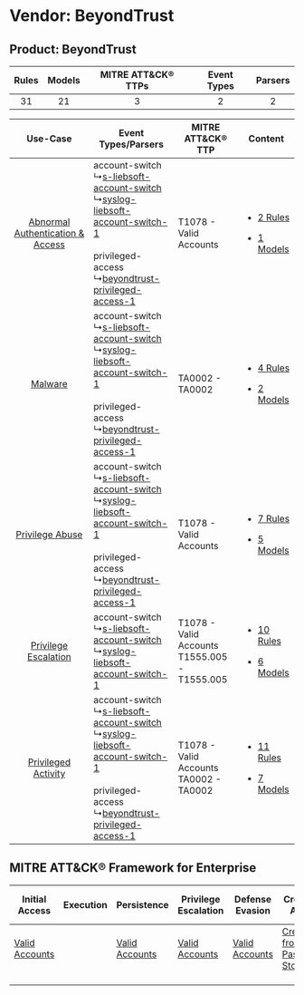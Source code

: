 Vendor: BeyondTrust
===================
Product: BeyondTrust
--------------------
| Rules | Models | MITRE ATT&CK® TTPs | Event Types | Parsers |
|:-----:|:------:|:------------------:|:-----------:|:-------:|
|  31   |   21   |         3          |      2      |    2    |

|    Use-Case    | Event Types/Parsers    | MITRE ATT&CK® TTP    | Content    |
|:----:| ---- | ---- | ---- |
| [Abnormal Authentication & Access](../../../UseCases/uc_abnormal_authentication_&_access.md) |  account-switch<br> ↳[s-liebsoft-account-switch](Ps/pC_sliebsoftaccountswitch.md)<br> ↳[syslog-liebsoft-account-switch-1](Ps/pC_syslogliebsoftaccountswitch1.md)<br><br> privileged-access<br> ↳[beyondtrust-privileged-access-1](Ps/pC_beyondtrustprivilegedaccess1.md)<br> | T1078 - Valid Accounts<br>    | [<ul><li>2 Rules</li></ul><ul><li>1 Models</li></ul>](RM/r_m_beyondtrust_beyondtrust_Abnormal_Authentication_&_Access.md) |
|    [Malware](../../../UseCases/uc_malware.md)    |  account-switch<br> ↳[s-liebsoft-account-switch](Ps/pC_sliebsoftaccountswitch.md)<br> ↳[syslog-liebsoft-account-switch-1](Ps/pC_syslogliebsoftaccountswitch1.md)<br><br> privileged-access<br> ↳[beyondtrust-privileged-access-1](Ps/pC_beyondtrustprivilegedaccess1.md)<br> | TA0002 - TA0002<br>    | [<ul><li>4 Rules</li></ul><ul><li>2 Models</li></ul>](RM/r_m_beyondtrust_beyondtrust_Malware.md)    |
|    [Privilege Abuse](../../../UseCases/uc_privilege_abuse.md)    |  account-switch<br> ↳[s-liebsoft-account-switch](Ps/pC_sliebsoftaccountswitch.md)<br> ↳[syslog-liebsoft-account-switch-1](Ps/pC_syslogliebsoftaccountswitch1.md)<br><br> privileged-access<br> ↳[beyondtrust-privileged-access-1](Ps/pC_beyondtrustprivilegedaccess1.md)<br> | T1078 - Valid Accounts<br>    | [<ul><li>7 Rules</li></ul><ul><li>5 Models</li></ul>](RM/r_m_beyondtrust_beyondtrust_Privilege_Abuse.md)    |
|    [Privilege Escalation](../../../UseCases/uc_privilege_escalation.md)    |  account-switch<br> ↳[s-liebsoft-account-switch](Ps/pC_sliebsoftaccountswitch.md)<br> ↳[syslog-liebsoft-account-switch-1](Ps/pC_syslogliebsoftaccountswitch1.md)<br>    | T1078 - Valid Accounts<br>T1555.005 - T1555.005<br> | [<ul><li>10 Rules</li></ul><ul><li>6 Models</li></ul>](RM/r_m_beyondtrust_beyondtrust_Privilege_Escalation.md)    |
|    [Privileged Activity](../../../UseCases/uc_privileged_activity.md)    |  account-switch<br> ↳[s-liebsoft-account-switch](Ps/pC_sliebsoftaccountswitch.md)<br> ↳[syslog-liebsoft-account-switch-1](Ps/pC_syslogliebsoftaccountswitch1.md)<br><br> privileged-access<br> ↳[beyondtrust-privileged-access-1](Ps/pC_beyondtrustprivilegedaccess1.md)<br> | T1078 - Valid Accounts<br>TA0002 - TA0002<br>       | [<ul><li>11 Rules</li></ul><ul><li>7 Models</li></ul>](RM/r_m_beyondtrust_beyondtrust_Privileged_Activity.md)    |

MITRE ATT&CK® Framework for Enterprise
--------------------------------------
| Initial Access                                                      | Execution | Persistence                                                         | Privilege Escalation                                                | Defense Evasion                                                     | Credential Access                                                                     | Discovery | Lateral Movement | Collection | Command and Control | Exfiltration | Impact |
| ------------------------------------------------------------------- | --------- | ------------------------------------------------------------------- | ------------------------------------------------------------------- | ------------------------------------------------------------------- | ------------------------------------------------------------------------------------- | --------- | ---------------- | ---------- | ------------------- | ------------ | ------ |
| [Valid Accounts](https://attack.mitre.org/techniques/T1078)<br><br> |           | [Valid Accounts](https://attack.mitre.org/techniques/T1078)<br><br> | [Valid Accounts](https://attack.mitre.org/techniques/T1078)<br><br> | [Valid Accounts](https://attack.mitre.org/techniques/T1078)<br><br> | [Credentials from Password Stores](https://attack.mitre.org/techniques/T1555)<br><br> |           |                  |            |                     |              |        |